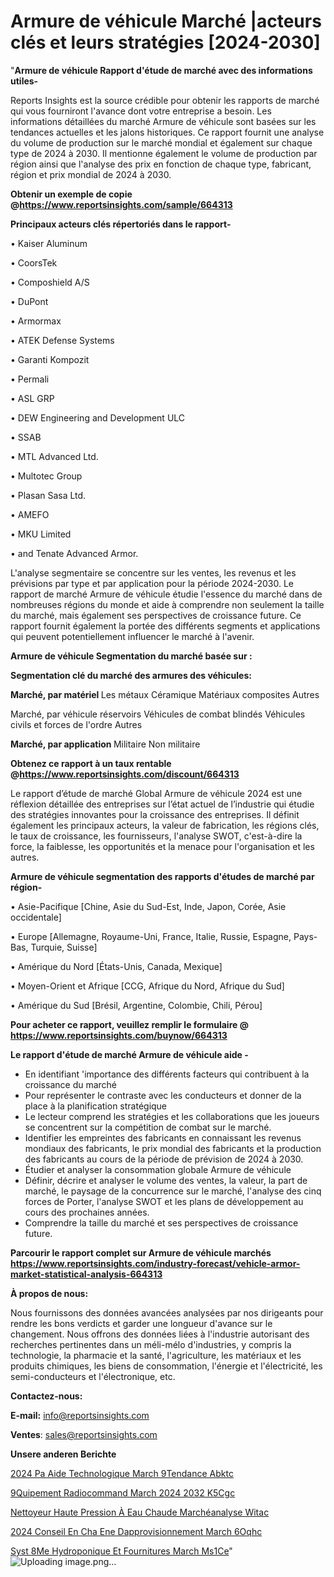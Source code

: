 # Armure de véhicule Marché |acteurs clés et leurs stratégies [2024-2030]

"<strong>Armure de véhicule Rapport d'étude de marché avec des informations utiles-</strong>

Reports Insights est la source crédible pour obtenir les rapports de marché qui vous fourniront l'avance dont votre entreprise a besoin. Les informations détaillées du marché Armure de véhicule sont basées sur les tendances actuelles et les jalons historiques. Ce rapport fournit une analyse du volume de production sur le marché mondial et également sur chaque type de 2024 à 2030. Il mentionne également le volume de production par région ainsi que l'analyse des prix en fonction de chaque type, fabricant, région et prix mondial de 2024 à 2030.

<strong><b>Obtenir un exemple de copie @</b></strong><a href=https://www.reportsinsights.com/sample/664313><strong><b>https://www.reportsinsights.com/sample/664313</b></strong></a>

<b>Principaux acteurs clés répertoriés dans le rapport-</b>

<b> </b>• Kaiser Aluminum

• CoorsTek

• Composhield A/S

• DuPont

• Armormax

• ATEK Defense Systems

• Garanti Kompozit

• Permali

• ASL GRP

• DEW Engineering and Development ULC

• SSAB

• MTL Advanced Ltd.

• Multotec Group

• Plasan Sasa Ltd.

• AMEFO

• MKU Limited

• and Tenate Advanced Armor.

L'analyse segmentaire se concentre sur les ventes, les revenus et les prévisions par type et par application pour la période 2024-2030. Le rapport de marché Armure de véhicule étudie l'essence du marché dans de nombreuses régions du monde et aide à comprendre non seulement la taille du marché, mais également ses perspectives de croissance future. Ce rapport fournit également la portée des différents segments et applications qui peuvent potentiellement influencer le marché à l'avenir.

<strong>Armure de véhicule Segmentation du marché basée sur :</strong>

<strong> Segmentation clé du marché des armures des véhicules: </strong>

<strong> Marché, par matériel </strong>
Les métaux
Céramique
Matériaux composites
Autres

Marché, par véhicule
réservoirs
Véhicules de combat blindés
Véhicules civils et forces de l'ordre
Autres

<strong> Marché, par application </strong>
Militaire
Non militaire

<strong><b>Obtenez ce rapport à un taux rentable @</b></strong><a href=https://www.reportsinsights.com/discount/664313><strong><b>https://www.reportsinsights.com/discount/664313</b></strong></a>

Le rapport d’étude de marché Global Armure de véhicule 2024 est une réflexion détaillée des entreprises sur l’état actuel de l’industrie qui étudie des stratégies innovantes pour la croissance des entreprises. Il définit également les principaux acteurs, la valeur de fabrication, les régions clés, le taux de croissance, les fournisseurs, l'analyse SWOT, c'est-à-dire la force, la faiblesse, les opportunités et la menace pour l'organisation et les autres.

<strong>Armure de véhicule segmentation des rapports d'études de marché par région-</strong>

• Asie-Pacifique [Chine, Asie du Sud-Est, Inde, Japon, Corée, Asie occidentale]

• Europe [Allemagne, Royaume-Uni, France, Italie, Russie, Espagne, Pays-Bas, Turquie, Suisse]

• Amérique du Nord [États-Unis, Canada, Mexique]

• Moyen-Orient et Afrique [CCG, Afrique du Nord, Afrique du Sud]

• Amérique du Sud [Brésil, Argentine, Colombie, Chili, Pérou]

<strong>Pour acheter ce rapport, veuillez remplir le formulaire @   <a href=https://www.reportsinsights.com/buynow/664313>https://www.reportsinsights.com/buynow/664313</a></strong>

<strong>Le rapport d'étude de marché Armure de véhicule aide -</strong>
<ul>
  <li>En identifiant 'importance des différents facteurs qui contribuent à la croissance du marché</li>
  <li>Pour représenter le contraste avec les conducteurs et donner de la place à la planification stratégique</li>
  <li>Le lecteur comprend les stratégies et les collaborations que les joueurs se concentrent sur la compétition de combat sur le marché.</li>
  <li>Identifier les empreintes des fabricants en connaissant les revenus mondiaux des fabricants, le prix mondial des fabricants et la production des fabricants au cours de la période de prévision de 2024 à 2030.</li>
  <li>Étudier et analyser la consommation globale Armure de véhicule</li>
  <li>Définir, décrire et analyser le volume des ventes, la valeur, la part de marché, le paysage de la concurrence sur le marché, l'analyse des cinq forces de Porter, l'analyse SWOT et les plans de développement au cours des prochaines années.</li>
  <li>Comprendre la taille du marché et ses perspectives de croissance future.</li>
</ul>

<strong>Parcourir le rapport complet sur Armure de véhicule marchés <a href=https://www.reportsinsights.com/industry-forecast/vehicle-armor-market-statistical-analysis-664313>https://www.reportsinsights.com/industry-forecast/vehicle-armor-market-statistical-analysis-664313</a></strong>

<strong>À propos de nous:</strong>

Nous fournissons des données avancées analysées par nos dirigeants pour rendre les bons verdicts et garder une longueur d'avance sur le changement. Nous offrons des données liées à l'industrie autorisant des recherches pertinentes dans un méli-mélo d'industries, y compris la technologie, la pharmacie et la santé, l'agriculture, les matériaux et les produits chimiques, les biens de consommation, l'énergie et l'électricité, les semi-conducteurs et l'électronique, etc.

<strong>Contactez-nous:</strong>

<strong>E-mail:</strong> <a href=mailto:info@reportsinsights.com>info@reportsinsights.com</a>

<strong>Ventes</strong>: <a href=mailto:sales@reportsinsights.com>sales@reportsinsights.com</a>

<strong>Unsere anderen Berichte</strong>

<a href=https://www.linkedin.com/pulse/2024-pa-aide-technologique-march%C3%A9tendance-abktc/>2024 Pa Aide Technologique March 9Tendance Abktc</a>

<a href=https://www.linkedin.com/pulse/%C3%A9quipement-radiocommand%C3%A9-march%C3%A9-2024-2032-k5cgc/> 9Quipement Radiocommand March 2024 2032 K5Cgc</a>

<a href=https://www.linkedin.com/pulse/nettoyeur-haute-pression-à-eau-chaude-marchéanalyse-witac/>Nettoyeur Haute Pression À Eau Chaude Marchéanalyse Witac</a>

<a href=https://www.linkedin.com/pulse/2024-conseil-en-cha%C3%AEne-dapprovisionnement-march%C3%A9-6oqhc/>2024 Conseil En Cha Ene Dapprovisionnement March 6Oqhc</a>

<a href=https://www.linkedin.com/pulse/syst%C3%A8me-hydroponique-et-fournitures-march%C3%A9-ms1ce/>Syst 8Me Hydroponique Et Fournitures March Ms1Ce</a>"
![Uploading image.png…]()
